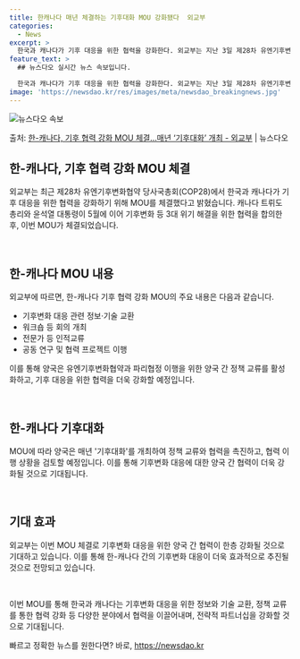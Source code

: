 ```yaml
---
title: 한캐나다 매년 체결하는 기후대화 MOU 강화됐다  외교부
categories:
  - News
excerpt: >
  한국과 캐나다가 기후 대응을 위한 협력을 강화한다. 외교부는 지난 3일 제28차 유엔기후변화협약 당사국총회(…
feature_text: >
  ## 뉴스다오 실시간 뉴스 속보입니다.

  한국과 캐나다가 기후 대응을 위한 협력을 강화한다. 외교부는 지난 3일 제28차 유엔기후변화협약 당사국총회(…
image: 'https://newsdao.kr/res/images/meta/newsdao_breakingnews.jpg'
---
```


![뉴스다오 속보](https://newsdao.kr/res/images/meta/newsdao_breakingnews.jpg)

<p>출처: <a href="https://newsdao.kr/2718" rel="dofollow">한-캐나다, 기후 협력 강화 MOU 체결…매년 ‘기후대화’ 개최 - 외교부</a> | 뉴스다오</p>

<h2 data-ke-size="size26">한-캐나다, 기후 협력 강화 MOU 체결</h2>
외교부는 최근 제28차 유엔기후변화협약 당사국총회(COP28)에서 한국과 캐나다가 기후 대응을 위한 협력을 강화하기 위해 MOU를 체결했다고 밝혔습니다. 캐나다 트뤼도 총리와 윤석열 대통령이 5월에 이어 기후변화 등 3대 위기 해결을 위한 협력을 합의한 후, 이번 MOU가 체결되었습니다.

<p data-ke-size="size16">&nbsp;</p>

<h2 data-ke-size="size22">한-캐나다 MOU 내용</h2>
외교부에 따르면, 한-캐나다 기후 협력 강화 MOU의 주요 내용은 다음과 같습니다.
<ul>
  <li>기후변화 대응 관련 정보·기술 교환</li>
  <li>워크숍 등 회의 개최</li>
  <li>전문가 등 인적교류</li>
  <li>공동 연구 및 협력 프로젝트 이행</li>
</ul>

이를 통해 양국은 유엔기후변화협약과 파리협정 이행을 위한 양국 간 정책 교류를 활성화하고, 기후 대응을 위한 협력을 더욱 강화할 예정입니다.

<p data-ke-size="size16">&nbsp;</p>

<h2 data-ke-size="size22">한-캐나다 기후대화</h2>
MOU에 따라 양국은 매년 '기후대화'를 개최하여 정책 교류와 협력을 촉진하고, 협력 이행 상황을 검토할 예정입니다. 이를 통해 기후변화 대응에 대한 양국 간 협력이 더욱 강화될 것으로 기대됩니다.

<p data-ke-size="size16">&nbsp;</p>

<h2 data-ke-size="size22">기대 효과</h2>
외교부는 이번 MOU 체결로 기후변화 대응을 위한 양국 간 협력이 한층 강화될 것으로 기대하고 있습니다. 이를 통해 한-캐나다 간의 기후변화 대응이 더욱 효과적으로 추진될 것으로 전망되고 있습니다.

<p data-ke-size="size16">&nbsp;</p>

이번 MOU를 통해 한국과 캐나다는 기후변화 대응을 위한 정보와 기술 교환, 정책 교류를 통한 협력 강화 등 다양한 분야에서 협력을 이끌어내며, 전략적 파트너십을 강화할 것으로 기대됩니다. 

빠르고 정확한 뉴스를 원한다면? 바로, <a href="https://newsdao.kr" rel="dofollow">https://newsdao.kr</a>


    
